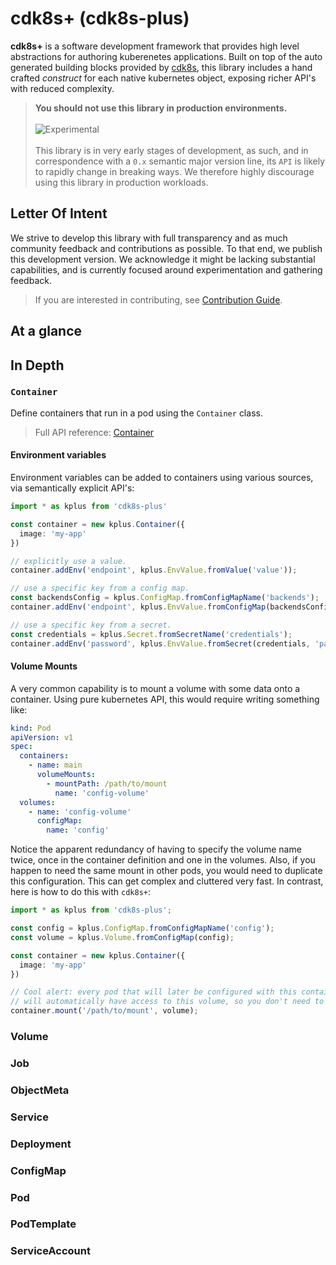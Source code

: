 # cdk8s+ (cdk8s-plus)

**cdk8s+** is a software development framework that provides high level abstractions for authoring kuberenetes applications. Built on top of the auto generated building blocks provided by [cdk8s](../cdk8s), this library includes a hand crafted *construct* for each native kubernetes object, exposing richer API's with reduced complexity.

> **You should not use this library in production environments.**<br><br>
> ![Experimental](https://img.shields.io/badge/experimental-important.svg?style=for-the-badge)<br><br>
> This library is in very early stages of development, as such, and in correspondence with a `0.x` semantic major version line, its `API` is likely to rapidly change in breaking ways. We therefore highly discourage using this library in production workloads.

## Letter Of Intent

We strive to develop this library with full transparency and as much community feedback and contributions as possible. To that end, we publish this development version. We acknowledge it might be lacking substantial capabilities, and is currently focused around experimentation and gathering feedback.

> If you are interested in contributing, see [Contribution Guide](./CONTRIBUTING.md).

## At a glance

## In Depth

### `Container`

Define containers that run in a pod using the `Container` class.

> Full API reference: [Container](./API.md#cdk8s-plus-container)<br>

#### Environment variables

Environment variables can be added to containers using various sources, via semantically explicit API's:

```typescript
import * as kplus from 'cdk8s-plus'

const container = new kplus.Container({
  image: 'my-app'
})

// explicitly use a value.
container.addEnv('endpoint', kplus.EnvValue.fromValue('value'));

// use a specific key from a config map.
const backendsConfig = kplus.ConfigMap.fromConfigMapName('backends');
container.addEnv('endpoint', kplus.EnvValue.fromConfigMap(backendsConfig, 'endpoint'));

// use a specific key from a secret.
const credentials = kplus.Secret.fromSecretName('credentials');
container.addEnv('password', kplus.EnvValue.fromSecret(credentials, 'password'));
```

#### Volume Mounts

A very common capability is to mount a volume with some data onto a container. Using pure kubernetes API, this would require writing something like:

```yaml
kind: Pod
apiVersion: v1
spec:
  containers:
    - name: main
      volumeMounts:
        - mountPath: /path/to/mount
          name: 'config-volume'
  volumes:
    - name: 'config-volume'
      configMap:
        name: 'config'
```

Notice the apparent redundancy of having to specify the volume name twice, once in the container definition and one in the volumes. Also, if you happen to need the same mount in other pods, you would need to duplicate this configuration. This can get complex and cluttered very fast. In contrast, here is how to do this with `cdk8s+`:

```typescript
import * as kplus from 'cdk8s-plus';

const config = kplus.ConfigMap.fromConfigMapName('config');
const volume = kplus.Volume.fromConfigMap(config);

const container = new kplus.Container({
  image: 'my-app'
})

// Cool alert: every pod that will later be configured with this container,
// will automatically have access to this volume, so you don't need to explicitly add it to the pod spec!.
container.mount('/path/to/mount', volume);
```

### Volume

### Job

### ObjectMeta

### Service

### Deployment

### ConfigMap

### Pod

### PodTemplate

### ServiceAccount